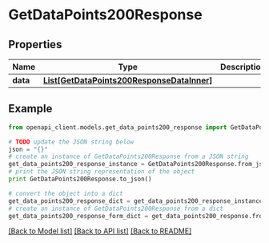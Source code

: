 # GetDataPoints200Response


## Properties
Name | Type | Description | Notes
------------ | ------------- | ------------- | -------------
**data** | [**List[GetDataPoints200ResponseDataInner]**](GetDataPoints200ResponseDataInner.md) |  | [optional] 

## Example

```python
from openapi_client.models.get_data_points200_response import GetDataPoints200Response

# TODO update the JSON string below
json = "{}"
# create an instance of GetDataPoints200Response from a JSON string
get_data_points200_response_instance = GetDataPoints200Response.from_json(json)
# print the JSON string representation of the object
print GetDataPoints200Response.to_json()

# convert the object into a dict
get_data_points200_response_dict = get_data_points200_response_instance.to_dict()
# create an instance of GetDataPoints200Response from a dict
get_data_points200_response_form_dict = get_data_points200_response.from_dict(get_data_points200_response_dict)
```
[[Back to Model list]](../README.md#documentation-for-models) [[Back to API list]](../README.md#documentation-for-api-endpoints) [[Back to README]](../README.md)


